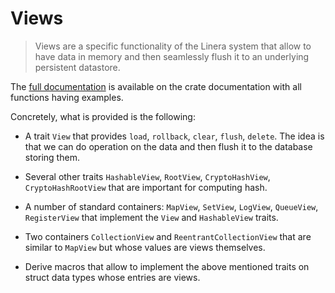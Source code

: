 # Views

> Views are a specific functionality of the Linera system that allow to have
> data in memory and then seamlessly flush it to an underlying persistent
> datastore.

The [full documentation](https://docs.rs/linera-views/latest/linera_views/) is
available on the crate documentation with all functions having examples.

Concretely, what is provided is the following:

- A trait `View` that provides `load`, `rollback`, `clear`, `flush`, `delete`.
  The idea is that we can do operation on the data and then flush it to the
  database storing them.

- Several other traits `HashableView`, `RootView`, `CryptoHashView`,
  `CryptoHashRootView` that are important for computing hash.

- A number of standard containers: `MapView`, `SetView`, `LogView`, `QueueView`,
  `RegisterView` that implement the `View` and `HashableView` traits.

- Two containers `CollectionView` and `ReentrantCollectionView` that are similar
  to `MapView` but whose values are views themselves.

- Derive macros that allow to implement the above mentioned traits on struct
  data types whose entries are views.
